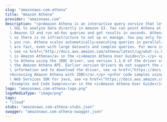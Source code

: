 ```yaml
---
slug: "amazonaws-com-athena"
title: "Amazon Athena"
provider: "amazonaws.com"
description: "<p>Amazon Athena is an interactive query service that lets you use standard\
  \ SQL to analyze data directly in Amazon S3. You can point Athena at your data in\
  \ Amazon S3 and run ad-hoc queries and get results in seconds. Athena is serverless,\
  \ so there is no infrastructure to set up or manage. You pay only for the queries\
  \ you run. Athena scales automatically—executing queries in parallel—so results\
  \ are fast, even with large datasets and complex queries. For more information,\
  \ see <a href=\"http://docs.aws.amazon.com/athena/latest/ug/what-is.html\">What\
  \ is Amazon Athena</a> in the <i>Amazon Athena User Guide</i>.</p> <p>If you connect\
  \ to Athena using the JDBC driver, use version 1.1.0 of the driver or later with\
  \ the Amazon Athena API. Earlier version drivers do not support the API. For more\
  \ information and to download the driver, see <a href=\"https://docs.aws.amazon.com/athena/latest/ug/connect-with-jdbc.html\"\
  >Accessing Amazon Athena with JDBC</a>.</p> <p>For code samples using the Amazon\
  \ Web Services SDK for Java, see <a href=\"https://docs.aws.amazon.com/athena/latest/ug/code-samples.html\"\
  >Examples and Code Samples</a> in the <i>Amazon Athena User Guide</i>.</p>"
logo: "amazonaws.com-athena-logo.png"
logoMediaType: "image/png"
tags:
- "cloud"
stubs: "amazonaws.com-athena-stubs.json"
swagger: "amazonaws.com-athena-swagger.json"
---
```

